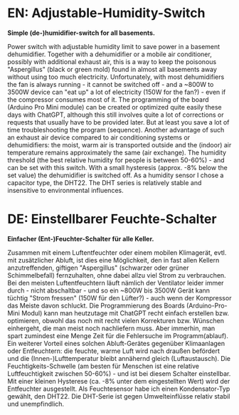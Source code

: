 # EN: Adjustable-Humidity-Switch
**Simple (de-)humidifier-switch for all basements.**

Power switch with adjustable humidity limit to save power in a basement dehumidifier.
Together with a dehumidifier or a mobile air conditioner, possibly with additional exhaust air, this is a way to keep the poisonous "Aspergillus" (black or green mold) found in almost all basements away without using too much electricity. Unfortunately, with most dehumidifiers the fan is always running - it cannot be switched off - and a ~800W to 3500W device can "eat up" a lot of electricity (150W for the fan?) - even if the compressor consumes most of it.
The programming of the board (Arduino Pro Mini module) can be created or optimized quite easily these days with ChatGPT, although this still involves quite a lot of corrections or requests that usually have to be provided later. But at least you save a lot of time troubleshooting the program (sequence).
Another advantage of such an exhaust air device compared to air conditioning systems or dehumidifiers: the moist, warm air is transported outside and the (indoor) air temperature remains approximately the same (air exchange).
The humidity threshold (the best relative humidity for people is between 50-60%) - and can be set with this switch. With a small hysteresis (approx. -8% below the set value) the dehumidifier is switched off.
As a humidity sensor I chose a capacitor type, the DHT22. The DHT series is relatively stable and insensitive to environmental influences.

# DE: Einstellbarer Feuchte-Schalter
**Einfacher (Ent-)Feuchter-Schalter für alle Keller.**

Zusammen mit einem Luftentfeuchter oder einem mobilen Klimagerät, evtl. mit zusätzlicher Abluft, ist dies eine Möglichkeit, den in fast allen Kellern anzutreffenden, giftigen "Aspergillus" (schwarzer oder grüner Schimmelbefall) fernzuhalten, ohne dabei allzu viel Strom zu verbrauchen. Bei den meisten Luftentfeuchtern läuft nämlich der Ventilator leider immer durch - nicht abschaltbar - und so ein ~800W bis 3500W Gerät kann tüchtig "Strom fressen" (150W für den Lüfter?) - auch wenn der Kompressor das Meiste davon schluckt.
Die Programmierung des Boards (Arduino-Pro-Mini Modul) kann man heutzutage mit ChatGPT recht einfach erstellen bzw. optimieren, obwohl das noch mit recht vielen Korrekturen bzw. Wünschen einhergeht, die man meist noch nachliefern muss. Aber immerhin, man spart zumindest eine Menge Zeit für die Fehlersuche im Programm(ablauf).
Ein weiterer Vorteil eines solchen Abluft-Gerätes gegenüber Klimaanlagen oder Entfeuchtern: die feuchte, warme Luft wird nach draußen befördert und die (Innen-)Lufttemperatur bleibt annähernd gleich (Luftaustausch).
Die Feuchtigkeits-Schwelle (am besten für Menschen ist eine relative Luftfeuchtigkeit zwischen 50-60%) - und ist bei diesem Schalter einstellbar. Mit einer kleinen Hysterese (ca. -8% unter dem eingestellten Wert) wird der Entfeuchter ausgestellt.
Als Feuchtesensor habe ich einen Kondensator-Typ gewählt, den DHT22. Die DHT-Serie ist gegen Umwelteinflüsse relativ stabil und unempfindlich.
